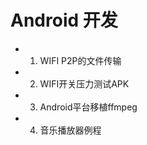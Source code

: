 # Android 开发
    
  - 1.  WIFI P2P的文件传输
  - 2.  WIFI开关压力测试APK
  - 3.  Android平台移植ffmpeg  
  - 4.  音乐播放器例程  

